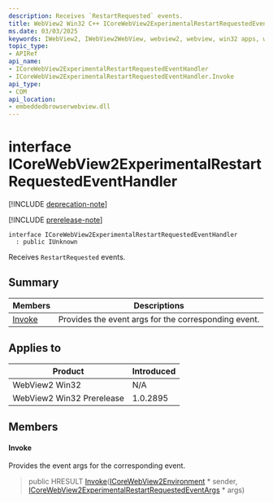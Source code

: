 ```yaml
---
description: Receives `RestartRequested` events.
title: WebView2 Win32 C++ ICoreWebView2ExperimentalRestartRequestedEventHandler
ms.date: 03/03/2025
keywords: IWebView2, IWebView2WebView, webview2, webview, win32 apps, win32, edge, ICoreWebView2, ICoreWebView2Controller, browser control, edge html, ICoreWebView2ExperimentalRestartRequestedEventHandler
topic_type: 
- APIRef
api_name:
- ICoreWebView2ExperimentalRestartRequestedEventHandler
- ICoreWebView2ExperimentalRestartRequestedEventHandler.Invoke
api_type:
- COM
api_location:
- embeddedbrowserwebview.dll
---
```


# interface ICoreWebView2ExperimentalRestartRequestedEventHandler

[!INCLUDE [deprecation-note](../includes/deprecation-note.md)]

[!INCLUDE [prerelease-note](../includes/prerelease-note.md)]

```
interface ICoreWebView2ExperimentalRestartRequestedEventHandler
  : public IUnknown
```

Receives `RestartRequested` events.

## Summary

 Members                        | Descriptions
--------------------------------|---------------------------------------------
[Invoke](#invoke) | Provides the event args for the corresponding event.

## Applies to

Product                         | Introduced
--------------------------------|---------------------------------------------
WebView2 Win32            |    N/A
WebView2 Win32 Prerelease |    1.0.2895

## Members

#### Invoke

Provides the event args for the corresponding event.

> public HRESULT [Invoke](#invoke)([ICoreWebView2Environment](icorewebview2environment.md#icorewebview2environment) * sender, [ICoreWebView2ExperimentalRestartRequestedEventArgs](icorewebview2experimentalrestartrequestedeventargs.md#icorewebview2experimentalrestartrequestedeventargs) * args)

